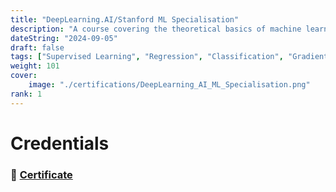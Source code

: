 ```yaml
---
title: "DeepLearning.AI/Stanford ML Specialisation"
description: "A course covering the theoretical basics of machine learning"
dateString: "2024-09-05"
draft: false
tags: ["Supervised Learning", "Regression", "Classification", "Gradient Descent", "Unsupervised Learning", "Recommender Systems", "Reinforcement Learning"]
weight: 101
cover:
    image: "./certifications/DeepLearning_AI_ML_Specialisation.png"
rank: 1
---
```


# Credentials
### 🔗 [Certificate](https://www.coursera.org/verify/specialization/J17R3HIC9CP9)
